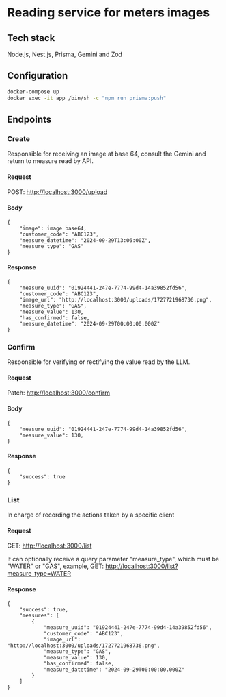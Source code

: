 # Reading service for meters images

## Tech stack

Node.js, Nest.js, Prisma, Gemini and Zod

## Configuration

```bash
docker-compose up 
docker exec -it app /bin/sh -c "npm run prisma:push"
```

## Endpoints

### Create

Responsible for receiving an image at base 64, consult the Gemini and return to
measure read by API.

#### Request

 POST: <http://localhost:3000/upload>

#### Body

    {
        "image": image base64,
        "customer_code": "ABC123",
        "measure_datetime": "2024-09-29T13:06:00Z",
        "measure_type": "GAS"
    }

#### Response

    {
        "measure_uuid": "01924441-247e-7774-99d4-14a39852fd56",
        "customer_code": "ABC123",
        "image_url": "http://localhost:3000/uploads/1727721968736.png",
        "measure_type": "GAS",
        "measure_value": 130,
        "has_confirmed": false,
        "measure_datetime": "2024-09-29T00:00:00.000Z"
    }

### Confirm

Responsible for verifying or rectifying the value read by the LLM.

#### Request

 Patch: <http://localhost:3000/confirm>

#### Body

    {
        "measure_uuid": "01924441-247e-7774-99d4-14a39852fd56",
        "measure_value": 130,
    }

#### Response

    {
        "success": true
    }

### List

In charge of recording the actions taken by a specific client

#### Request

 GET: <http://localhost:3000/list>

It can optionally receive a query parameter "measure_type", which
must be "WATER" or "GAS", example, GET: <http://localhost:3000/list?measure_type=WATER>

#### Response

    {
        "success": true,
        "measures": [
            {
                "measure_uuid": "01924441-247e-7774-99d4-14a39852fd56",
                "customer_code": "ABC123",
                "image_url": "http://localhost:3000/uploads/1727721968736.png",
                "measure_type": "GAS",
                "measure_value": 130,
                "has_confirmed": false,
                "measure_datetime": "2024-09-29T00:00:00.000Z"
            }
        ]
    }
